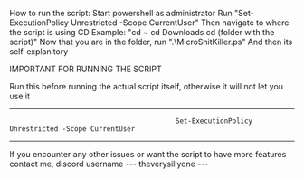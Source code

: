 How to run the script: 
Start powershell as administrator
Run "Set-ExecutionPolicy Unrestricted -Scope CurrentUser"
Then navigate to where the script is using CD
Example: "cd ~
cd Downloads
cd (folder with the script)"
Now that you are in the folder, run ".\MicroShitKiller.ps"
And then its self-explanitory


IMPORTANT FOR RUNNING THE SCRIPT

Run this before running the actual script itself, otherwise it will not let you use it


----------------------------------------------------------------------------------------------------------------------------------------
                                             Set-ExecutionPolicy Unrestricted -Scope CurrentUser
----------------------------------------------------------------------------------------------------------------------------------------


If you encounter any other issues or want the script to have more features contact me, discord username ---    theverysillyone    ---    
